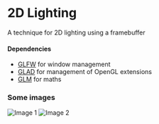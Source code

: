 
# 2D Lighting
A technique for 2D lighting using a framebuffer

#### Dependencies  
* [GLFW] for window management
* [GLAD] for management of OpenGL extensions
* [GLM] for maths


[GLFW]: http://www.glfw.org/
[GLAD]: https://glad.dav1d.de/
[GLM]: http://glm.g-truc.net/0.9.7/index.html

### Some images
![Image 1](http://img.prntscr.com/img?url=http://i.imgur.com/odPLegW.png)
![Image 2](http://img.prntscr.com/img?url=http://i.imgur.com/U0p8GAt.png)
